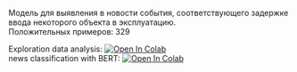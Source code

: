 Модель для выявления в новости события, соответствующего задержке ввода некоторого объекта в эксплуатацию.</br>
Положительных примеров: 329

Exploration data analysis:  [![Open In Colab](https://colab.research.google.com/assets/colab-badge.svg)](https://colab.research.google.com/github/shitkov/news_classification/blob/main/news_classification_EDA.ipynb)</br>
news classification with BERT: [![Open In Colab](https://colab.research.google.com/assets/colab-badge.svg)](https://colab.research.google.com/github/shitkov/news_classification/blob/main/news_classification_EDA.ipynb)</br>
